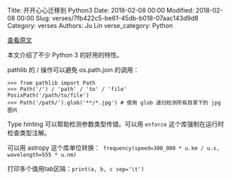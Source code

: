 Title: 开开心心迁移到 Python3
Date: 2018-02-08 00:00
Modified: 2018-02-08 00:00
Slug: verses/7fb422c5-be61-45db-b018-07aac143d9d8
Category: verses
Authors: Ju Lin
verse_category: Python

[查看原文](https://github.com/arogozhnikov/python3_with_pleasure)

本文介绍了不少 Python 3 的好用的特性。

pathlib 的 / 操作可以避免 os.path.join 的调用：

```
>>> from pathlib import Path
>>> Path('/') / 'path' / 'to' / 'file'
PosixPath('/path/to/file')
>>> Path('/path/').glob('**/*.jpg') # 使用 glob 递归检测所有目录下的 jpg 图片
```

Type hinting 可以帮助检测参数类型传错。可以用 `enforce` 这个库强制在运行时检查类型注解。

可以用 astropy 这个库单位转换：`
frequency(speed=300_000 * u.km / u.s, wavelength=555 * u.nm)`

打印多个值用tab区隔：`print(a, b, c sep='\t')`

